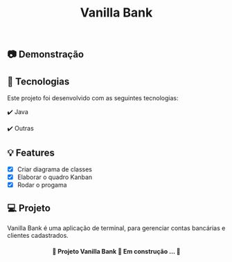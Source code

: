 <h1 align="center">
  Vanilla Bank
</h1>

<br>

## 📷 Demonstração


## 🚀 Tecnologias

Este projeto foi desenvolvido com as seguintes tecnologias:

✔️ Java

✔️ Outras

## 💡 Features

- [x] Criar diagrama de classes
- [x] Elaborar o quadro Kanban
- [x] Rodar o progama

## 💻 Projeto

Vanilla Bank é uma aplicação de terminal, para gerenciar contas bancárias e clientes cadastrados.
  
<h4 align="center">
  🚧  Projeto Vanilla Bank 🚀 Em construção ... 🚧
